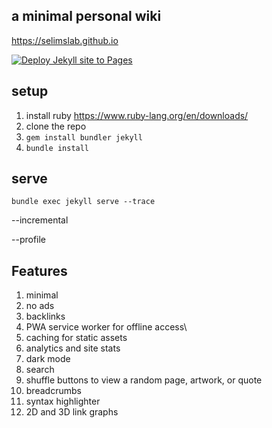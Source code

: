 ##  a minimal personal wiki 

<https://selimslab.github.io>

[![Deploy Jekyll site to Pages](https://github.com/selimslab/selimslab.github.io/actions/workflows/pages.yml/badge.svg)](https://github.com/selimslab/selimslab.github.io/actions/workflows/pages.yml)

## setup

1. install ruby <https://www.ruby-lang.org/en/downloads/>
2. clone the repo 
3. `gem install bundler jekyll`
4. `bundle install`

## serve
`bundle exec jekyll serve --trace`

--incremental

--profile 

## Features 
1. minimal
2. no ads
3. backlinks
4.  PWA service worker for offline access\
5. caching for static assets
6. analytics and site stats
7. dark mode
8. search
9. shuffle buttons to view a random page, artwork, or quote
10. breadcrumbs
11. syntax highlighter
12. 2D and 3D link graphs
